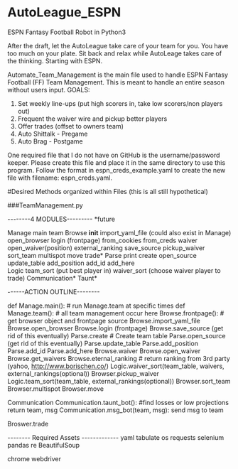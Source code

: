 # AutoLeague_ESPN
ESPN Fantasy Football Robot in Python3

After the draft, let the AutoLeague take care of your team for you. You have too much
on your plate. Sit back and relax while AutoLeage takes care of the thinking. Starting
with ESPN.


Automate_Team_Management is the main file used to handle ESPN Fantasy Football (FF)
Team Management. This is meant to handle an entire season without users input.
GOALS:
1) Set weekly line-ups (put high scorers in, take low scorers/non players out)
2) Frequent the waiver wire and pickup better players
3) Offer trades (offset to owners team)
4) Auto Shittalk - Pregame
4) Auto Brag - Postgame

One required file that I do not have on GitHub is the username/password keeper. Please create this file and place it in the same directory to use this program. Follow the format in espn_creds_example.yaml to create the new file with filename: espn_creds.yaml.

#Desired Methods organized within Files (this is all still hypothetical)

###TeamManagement.py

--------4 MODULES---------
*future

Manage
    main
        team
Browse
    __init__
        import_yaml_file (could also exist in Manage)
        open_browser
        login (frontpage)
            from_cookies
            from_creds
    waiver
        open_waiver(position)
    external_ranking
    save_source
    pickup_waiver
    sort_team
        multispot
        move
    trade*
Parse
    print
    create
        open_source
        update_table
            add_position
            add_id
            add_here        
Logic
    team_sort (put best player in)
    waiver_sort (choose waiver player to trade)
Communication*
    Taunt*
    

------ACTION OUTLINE--------

def Manage.main():  # run Manage.team at specific times
    def Manage.team():  # all team management occur here
        Browse.frontpage(): # get browser object and frontpage source
            Browse.import_yaml_file
            Browse.open_browser
            Browse.login (frontpage)
            Browse.save_source (get rid of this eventually)
        Parse.create  # Create team table
            Parse.open_source (get rid of this eventually)
            Parse.update_table
                Parse.add_position
                Parse.add_id
                Parse.add_here
        Browse.waiver
            Browse.open_waiver
            Browse.get_waivers
        Browse.eternal_ranking  # return ranking from 3rd party (yahoo, http://www.borischen.co/)
        Logic.waiver_sort(team_table, waivers, external_rankings(optional))
            Browser.pickup_waiver
        Logic.team_sort(team_table, external_rankings(optional))
            Browser.sort_team
                Browser.multispot
                Browser.move


Communication
    Communication.taunt_bot(): #find losses or low projections
        return team, msg
    Communication.msg_bot(team, msg):
    send msg to team
    
Broswer.trade

-------- Required Assets -------------
yaml
tabulate
os
requests
selenium
pandas
re
BeautifulSoup

chrome webdriver